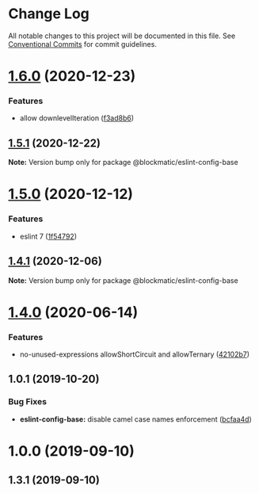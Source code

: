 # Change Log

All notable changes to this project will be documented in this file.
See [Conventional Commits](https://conventionalcommits.org) for commit guidelines.

# [1.6.0](https://github.com/blockmatic/dev-configs/compare/@blockmatic/eslint-config-base@1.5.1...@blockmatic/eslint-config-base@1.6.0) (2020-12-23)


### Features

* allow downlevelIteration ([f3ad8b6](https://github.com/blockmatic/dev-configs/commit/f3ad8b62c7a97a4da7ffcdd84607d82a5b51567f))





## [1.5.1](https://github.com/blockmatic/dev-configs/compare/@blockmatic/eslint-config-base@1.5.0...@blockmatic/eslint-config-base@1.5.1) (2020-12-22)

**Note:** Version bump only for package @blockmatic/eslint-config-base





# [1.5.0](https://github.com/blockmatic/dev-configs/compare/@blockmatic/eslint-config-base@1.4.1...@blockmatic/eslint-config-base@1.5.0) (2020-12-12)


### Features

* eslint 7 ([1f54792](https://github.com/blockmatic/dev-configs/commit/1f5479292c8a62815e0d39cb770342fa85e1fc71))





## [1.4.1](https://github.com/blockmatic/dev-configs/compare/@blockmatic/eslint-config-base@1.4.0...@blockmatic/eslint-config-base@1.4.1) (2020-12-06)

**Note:** Version bump only for package @blockmatic/eslint-config-base





# [1.4.0](https://github.com/blockmatic/dev-configs/compare/@blockmatic/eslint-config-base@1.3.0...@blockmatic/eslint-config-base@1.4.0) (2020-06-14)


### Features

* no-unused-expressions allowShortCircuit and allowTernary ([42102b7](https://github.com/blockmatic/dev-configs/commit/42102b7cd66fe04424c97bc171965ee43e898bd9))





## 1.0.1 (2019-10-20)

### Bug Fixes

- **eslint-config-base:** disable camel case names enforcement ([bcfaa4d](https://github.com/blockmatic/dev-configs/commit/bcfaa4d))

# 1.0.0 (2019-09-10)

## 1.3.1 (2019-09-10)
